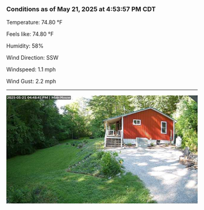 ### Conditions as of May 21, 2025 at 4:53:57 PM CDT 

Temperature: 74.80 &deg;F

Feels like: 74.80 &deg;F

Humidity: 58%

Wind Direction: SSW

Windspeed: 1.1 mph

Wind Gust: 2.2 mph

---

<img src="./images/latest.jpeg"/>

